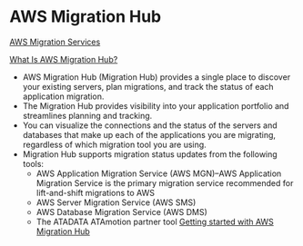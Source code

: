 # AWS Migration Hub

[AWS Migration Services](https://tutorialsdojo.com/aws-cheat-sheets-migration-services)

[What Is AWS Migration Hub?](https://docs.aws.amazon.com/migrationhub/latest/ug/whatishub.html)

- AWS Migration Hub (Migration Hub) provides a single place to discover your existing servers, plan migrations, and track the status of each application migration. 
- The Migration Hub provides visibility into your application portfolio and streamlines planning and tracking. 
- You can visualize the connections and the status of the servers and databases that make up each of the applications you are migrating, regardless of which migration tool you are using.
- Migration Hub supports migration status updates from the following tools:
  - AWS Application Migration Service (AWS MGN)–AWS Application Migration Service is the primary migration service recommended for lift-and-shift migrations to AWS
  - AWS Server Migration Service (AWS SMS)
  - AWS Database Migration Service (AWS DMS)
  - The ATADATA ATAmotion partner tool
[Getting started with AWS Migration Hub](https://docs.aws.amazon.com/migrationhub/latest/ug/getting-started.html)


